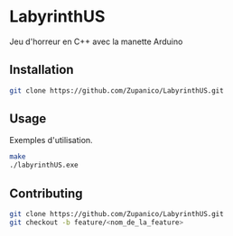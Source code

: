 # LabyrinthUS

Jeu d'horreur en C++ avec la manette Arduino

## Installation

```bash
git clone https://github.com/Zupanico/LabyrinthUS.git
```

## Usage

Exemples d'utilisation.

```bash
make
./labyrinthUS.exe
```

## Contributing

```bash
git clone https://github.com/Zupanico/LabyrinthUS.git
git checkout -b feature/<nom_de_la_feature>
```
